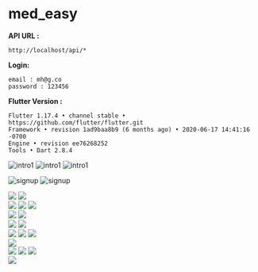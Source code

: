 # med_easy

**API URL :**

    http://localhost/api/*

**Login:**

    email : mh@g.co
    password : 123456

**Flutter Version :**

    Flutter 1.17.4 • channel stable • https://github.com/flutter/flutter.git
    Framework • revision 1ad9baa8b9 (6 months ago) • 2020-06-17 14:41:16 -0700
    Engine • revision ee76268252
    Tools • Dart 2.8.4

![intro1](ss/intro1.png)
![intro1](ss/intro2.png)
![intro1](ss/intro3.png)
<br>

![signup](ss/signup.png)
![signup](ss/signup_err.png)
<br>

![](ss/ss1.png)
![](ss/ss2.png)
<br>
![](ss/ss3.png)
![](ss/ss4.png)
![](ss/ss5.png)
<br>
![](ss/ss6.png)
![](ss/ss7.png)
<br>
![](ss/ss8.png)
![](ss/ss9.png)
<br>
![](ss/ss10.png)
![](ss/ss11.png)
![](ss/ss12.png)
<br>
![](ss/ss13.png)
<br>
![](ss/ss14.png)
![](ss/ss15.png)
![](ss/ss17.png)
<br>
![](ss/ss16.png)
